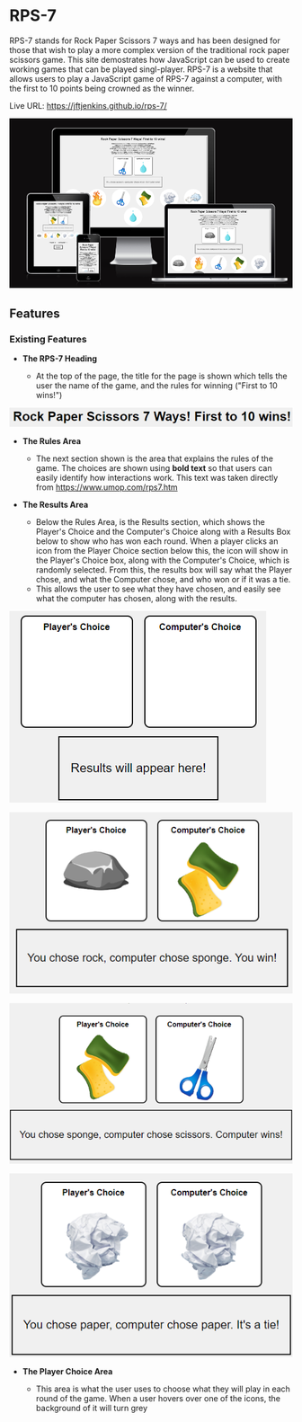 # RPS-7

RPS-7 stands for Rock Paper Scissors 7 ways and has been designed for those that wish to play a more complex version of the traditional rock paper scissors game. This site demostrates how JavaScript can be used to create working games that can be played singl-player. RPS-7 is a website that allows users to play a JavaScript game of RPS-7 against a computer, with the first to 10 points being crowned as the winner.

Live URL: <https://jftjenkins.github.io/rps-7/>

![Image showing responsive website on different devices](assets/images/responsive.png)

## Features

### Existing Features

- __The RPS-7 Heading__

  - At the top of the page, the title for the page is shown which tells the user the name of the game, and the rules for winning ("First to 10 wins!")

![Heading of page](assets/images/title.png)

- __The Rules Area__

  - The next section shown is the area that explains the rules of the game. The choices are shown using <b>bold text</b> so that users can easily identify how interactions work. This text was taken directly from <https://www.umop.com/rps7.htm>

- __The Results Area__

  - Below the Rules Area, is the Results section, which shows the Player's Choice and the Computer's Choice along with a Results Box below to show who has won each round. When a player clicks an icon from the Player Choice section below this, the icon will show in the Player's Choice box, along with the Computer's Choice, which is randomly selected. From this, the results box will say what the Player chose, and what the Computer chose, and who won or if it was a tie.
  - This allows the user to see what they have chosen, and easily see what the computer has chosen, along with the results.

![Opening view of Results Area](assets/images/opening.png)

![Player wins](assets/images/you%20win.png)

![Computer wins](assets/images/computer%20wins.png)

![It's a tie](assets/images/tie.png)

- __The Player Choice Area__

  - This area is what the user uses to choose what they will play in each round of the game. When a user hovers over one of the icons, the background of it will turn grey 